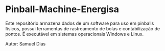 # Pinball-Machine-Energisa

Este repositório armazena dados de um software para uso em pinballs físicos, 
possui ferramentas de rastreamento de bolas e contabilização de pontos. 
É executável em sistemas operacionais Windows e Linux.

Autor:
    Samuel Dias